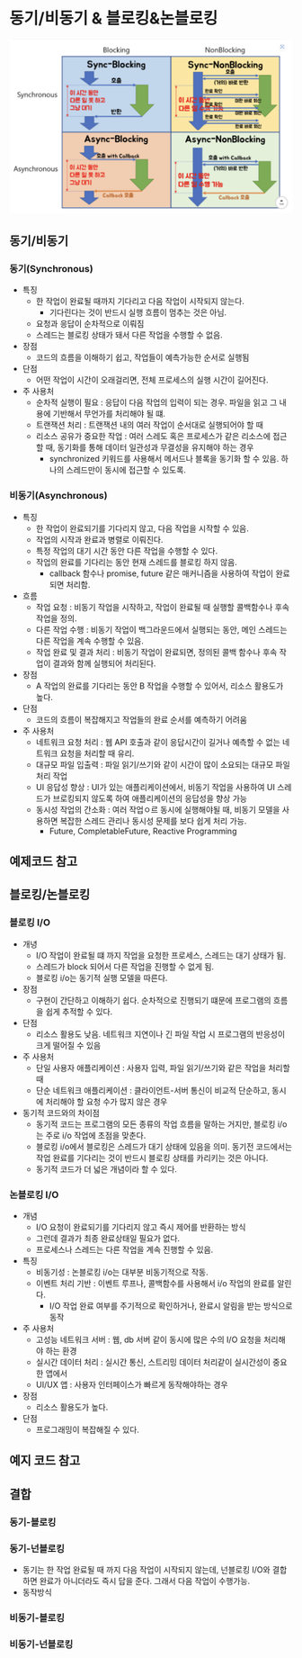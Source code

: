 # 동기/비동기 & 블로킹&논블로킹

![blockin](../images/Cs/blocking.png)

## 동기/비동기
### 동기(Synchronous) 
- 특징
  - 한 작업이 완료될 때까지 기다리고 다음 작업이 시작되지 않는다.
    - 기다린다는 것이 반드시 실행 흐름이 멈추는 것은 아님.
  - 요청과 응답이 순차적으로 이뤄짐
  - 스레드는 블로킹 상태가 돼서 다른 작업을 수행할 수 없음.
- 장점
  - 코드의 흐름을 이해하기 쉽고, 작업들이 예측가능한 순서로 실행됨
- 단점
  - 어떤 작업이 시간이 오래걸리면, 전체 프로세스의 실행 시간이 길어진다.
- 주 사용처
  - 순차적 실행이 필요 : 응답이 다음 작업의 입력이 되는 경우. 파일을 읽고 그 내용에 기반해서 무언가를 처리해야 될 떄.
  - 트랜잭션 처리 : 트랜잭션 내의 여러 작업이 순서대로 실행되어야 할 때
  - 리소스 공유가 중요한 작업 : 여러 스레도 혹은 프로세스가 같은 리소스에 접근할 때, 동기화를 통해 데이터 일관성과 무결성을 유지해야 하는 경우
    - synchronized 키워드를 사용해서 메서드나 블록을 동기화 할 수 있음. 하나의 스레드만이 동시에 접근할 수 있도록.

### 비동기(Asynchronous)
- 특징
  - 한 작업이 완료되기를 기다리지 않고, 다음 작업을 시작할 수 있음.
  - 작업의 시작과 완료과 병렬로 이뤄진다.
  - 특정 작업의 대기 시간 동안 다른 작업을 수행할 수 있다.
  - 작업의 완료를 기다리는 동안 현재 스레드를 블로킹 하지 않음.
    - callback 함수나 promise, future 같은 매커니즘을 사용하여 작업이 완료되면 처리함.  
- 흐름
  - 작업 요청 : 비동기 작업을 시작하고, 작업이 완료될 때 실행할 콜백함수나 후속 작업을 정의.
  - 다른 작업 수행 : 비동기 작업이 백그라운드에서 실행되는 동안, 메인 스레드는 다른 작업을 계속 수행할 수 있음.
  - 작업 완료 및 결과 처리 : 비동기 작업이 완료되면, 정의된 콜백 함수나 후속 작업이 결과와 함께 실행되어 처리된다.
- 장점
  - A 작업의 완료를 기다리는 동안 B 작업을 수행할 수 있어서, 리소스 활용도가 높다.
- 단점
  - 코드의 흐름이 복잡해지고 작업들의 완료 순서를 예측하기 어려움
- 주 사용처 
  - 네트워크 요청 처리 : 웹 API 호출과 같이 응답시간이 길거나 예측할 수 없는 네트워크 요청을 처리할 때 유리.
  - 대규모 파일 입출력 : 파일 읽기/쓰기와 같이 시간이 많이 소요되는 대규모 파일 처리 작업
  - UI 응답성 향상 : UI가 있는 애플리케이션에서, 비동기 작업을 사용하여 UI 스레드가 브로킹되지 않도록 하여 애플리케이션의 응답성을 향상 가능
  - 동시성 작업의 간소화 : 여러 작업ㅇ르 동시에 실행해야될 때, 비동기 모델을 사용하면 복잡한 스레드 관리나 동시성 문제를 보다 쉽게 처리 가능.
    - Future, CompletableFuture, Reactive Programming


## 예제코드 참고


## 블로킹/논블로킹

### 블로킹 I/O 
- 개녕
  - I/O 작업이 완료될 떄 까지 작업을 요청한 프로세스, 스레드는 대기 상태가 됨.
  - 스레드가 block 되어서 다른 작업을 진행할 수 없게 됨.
  - 블로킹 i/o는 동기적 실행 모델을 따른다.
- 장점
  - 구현이 간단하고 이해하기 쉽다. 순차적으로 진행되기 떄문에 프로그램의 흐름을 쉽게 추적할 수 있다.
- 단점
  - 리소스 활용도 낮음. 네트워크 지연이나 긴 파일 작업 시 프로그램의 반응성이 크게 떨어질 수 있음
- 주 사용처
  - 단일 사용자 애플리케이션 : 사용자 입력, 파일 읽기/쓰기와 같은 작업을 처리할 때
  - 단순 네트워크 애플리케이션 : 클라이언트-서버 통신이 비교적 단순하고, 동시에 처리해야 할 요청 수가 많지 않은 경우
- 동기적 코드와의 차이점
  - 동기적 코드는 프로그램의 모든 종류의 작업 흐름을 말하는 거지만, 블로킹 i/o는 주로 i/o 작업에 초점을 맞춘다.
  - 블로킹 i/o에서 블로킹은 스레드가 대기 상태에 있음을 의미. 동기전 코드에서는 작업 완료를 기다리는 것이 반드시 블로킹 상태를 카리키는 것은 아니다.
  - 동기적 코드가 더 넓은 개념이라 할 수 있다.

### 논블로킹 I/O 
- 개념
  - I/O 요청이 완료되기를 기다리지 않고 즉시 제어를 반환하는 방식
  - 그런데 결과가 최종 완료상태일 필요가 없다. 
  - 프로세스나 스레드는 다른 작업을 계속 진행할 수 있음.
- 특징
  - 비동기성 : 논블로킹 i/o는 대부분 비동기적으로 작동.
  - 이벤트 처리 기반 : 이벤트 루프나, 콜백함수를 사용해서 i/o 작업의 완료를 알린다. 
    - I/O 작업 완료 여부를 주기적으로 확인하거나, 완료시 알림을 받는 방식으로 동작
- 주 사용처
  - 고성능 네트워크 서버 : 웹, db 서버 같이 동시에 많은 수의 I/O 요청을 처리해야 하는 환경
  - 실시간 데이터 처리 : 실시간 통신, 스트리밍 데이터 처리같이 실시간성이 중요한 앱에서
  - UI/UX 앱 : 사용자 인터페이스가 빠르게 동작해야하는 경우
- 장점
  - 리소스 활용도가 높다. 
- 단점
  - 프로그래밍이 복잡해질 수 있다.

## 예지 코드 참고 


## 결합 

### 동기-블로킹


### 동기-넌블로킹
- 동기는 한 작업 완료될 때 까지 다음 작업이 시작되지 않는데, 넌블로킹 I/O와 결합하면 완료가 아니더라도 즉시 답을 준다. 그래서 다음 작업이 수행가능. 
- 동작방식

### 비동기-블로킹

### 비동기-넌블로킹